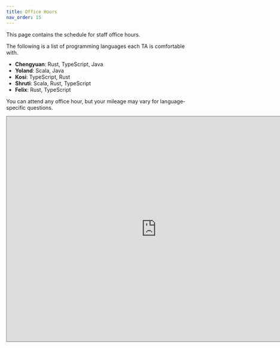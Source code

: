 ```yaml
---
title: Office Hours
nav_order: 15
---
```


This page contains the schedule for staff office hours.

The following is a list of programming languages each TA is comfortable with.

- **Chengyuan**: Rust, TypeScript, Java
- **Yoland**: Scala, Java
- **Kosi**: TypeScript, Rust
- **Shruti**: Scala, Rust, TypeScript
- **Felix**: Rust, TypeScript

You can attend any office hour, but your mileage may vary for language-specific questions.

<iframe src="https://calendar.google.com/calendar/embed?height=600&wkst=1&ctz=America%2FNew_York&showPrint=0&mode=WEEK&showTabs=0&showTitle=0&src=YzMxMjYzNjQ2MGExYzcyNWI1YjZkMzIwYTIzOTFjZGM3NjBhNWI4YjBjM2E2YzUwYTMyOTBiMTY1OGM0ZWIzYkBncm91cC5jYWxlbmRhci5nb29nbGUuY29t&color=%23F4511E" style="border:solid 1px #777" width="800" height="600" frameborder="0" scrolling="no"></iframe>
